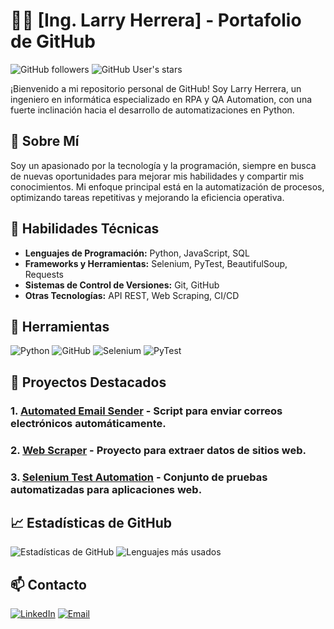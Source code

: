 # 🧑‍💻 [Ing. Larry Herrera] - Portafolio de GitHub
  
![GitHub followers](https://img.shields.io/github/followers/larsai85?style=social)
![GitHub User's stars](https://img.shields.io/github/stars/larsai85?style=social)

¡Bienvenido a mi repositorio personal de GitHub! Soy Larry Herrera, un ingeniero en informática especializado en RPA y QA Automation, con una fuerte inclinación hacia el desarrollo de automatizaciones en Python.

## 📌 Sobre Mí

Soy un apasionado por la tecnología y la programación, siempre en busca de nuevas oportunidades para mejorar mis habilidades y compartir mis conocimientos. Mi enfoque principal está en la automatización de procesos, optimizando tareas repetitivas y mejorando la eficiencia operativa.

## 🚀 Habilidades Técnicas

- **Lenguajes de Programación:** Python, JavaScript, SQL
- **Frameworks y Herramientas:** Selenium, PyTest, BeautifulSoup, Requests
- **Sistemas de Control de Versiones:** Git, GitHub
- **Otras Tecnologías:** API REST, Web Scraping, CI/CD

## 🚀 Herramientas
![Python](https://img.shields.io/badge/Python-3776AB?style=for-the-badge&logo=python&logoColor=white)
![GitHub](https://img.shields.io/badge/GitHub-181717?style=for-the-badge&logo=github&logoColor=white)
![Selenium](https://img.shields.io/badge/Selenium-43B02A?style=for-the-badge&logo=selenium&logoColor=white)
![PyTest](https://img.shields.io/badge/PyTest-0A9EDC?style=for-the-badge&logo=pytest&logoColor=white)

## 🌟 Proyectos Destacados
### 1. [Automated Email Sender]() - Script para enviar correos electrónicos automáticamente.
### 2. [Web Scraper]() - Proyecto para extraer datos de sitios web.
### 3. [Selenium Test Automation]() - Conjunto de pruebas automatizadas para aplicaciones web.

## 📈 Estadísticas de GitHub
![Estadísticas de GitHub](https://github-readme-stats.vercel.app/api?username=larsai85&show_icons=true&theme=radical)
![Lenguajes más usados](https://github-readme-stats.vercel.app/api/top-langs/?username=larsai85&layout=compact&theme=radical)

## 📫 Contacto
[![LinkedIn](https://img.shields.io/badge/LinkedIn-0A66C2?style=for-the-badge&logo=linkedin&logoColor=white)](https://www.linkedin.com/in/larry-alexander-herrera/)
[![Email](https://img.shields.io/badge/Email-D14836?style=for-the-badge&logo=gmail&logoColor=white)](mailto:larsai85@gmail.com)
